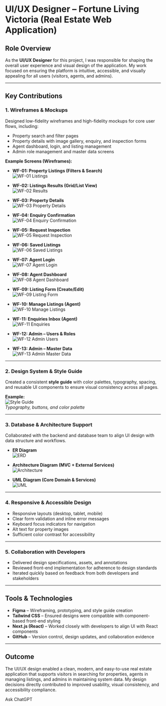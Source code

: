 # UI/UX Designer – Fortune Living Victoria (Real Estate Web Application)

## Role Overview
As the **UI/UX Designer** for this project, I was responsible for shaping the overall user experience and visual design of the application. My work focused on ensuring the platform is intuitive, accessible, and visually appealing for all users (visitors, agents, and admins).

---

## Key Contributions

### 1. Wireframes & Mockups
Designed low-fidelity wireframes and high-fidelity mockups for core user flows, including:

- Property search and filter pages  
- Property details with image gallery, enquiry, and inspection forms  
- Agent dashboard, login, and listing management  
- Admin role management and master data screens  

**Example Screens (Wireframes):**

- **WF-01: Property Listings (Filters & Search)**  
  ![WF-01 Listings](screenshots/screenshot_1.png)

- **WF-02: Listings Results (Grid/List View)**  
  ![WF-02 Results](screenshots/screenshot_2.png)

- **WF-03: Property Details**  
  ![WF-03 Property Details](screenshots/screenshot_3.png)

- **WF-04: Enquiry Confirmation**  
  ![WF-04 Enquiry Confirmation](screenshots/screenshot_4.png)

- **WF-05: Request Inspection**  
  ![WF-05 Request Inspection](screenshots/screenshot_5.png)

- **WF-06: Saved Listings**  
  ![WF-06 Saved Listings](screenshots/screenshot_6.png)

- **WF-07: Agent Login**  
  ![WF-07 Agent Login](screenshots/screenshot_7.png)

- **WF-08: Agent Dashboard**  
  ![WF-08 Agent Dashboard](screenshots/screenshot_8.png)

- **WF-09: Listing Form (Create/Edit)**  
  ![WF-09 Listing Form](screenshots/screenshot_9.png)

- **WF-10: Manage Listings (Agent)**  
  ![WF-10 Manage Listings](screenshots/screenshot_10.png)

- **WF-11: Enquiries Inbox (Agent)**  
  ![WF-11 Enquiries](screenshots/screenshot_11.png)

- **WF-12: Admin – Users & Roles**  
  ![WF-12 Admin Users](screenshots/screenshot_12.png)

- **WF-13: Admin – Master Data**  
  ![WF-13 Admin Master Data](screenshots/screenshot_13.png)

---

### 2. Design System & Style Guide
Created a consistent **style guide** with color palettes, typography, spacing, and reusable UI components to ensure visual consistency across all pages.

**Example:**  
![Style Guide](screenshots/screenshot_14.png)  
*Typography, buttons, and color palette*

---

### 3. Database & Architecture Support
Collaborated with the backend and database team to align UI design with data structure and workflows.

- **ER Diagram**  
  ![ERD](screenshots/screenshot_15.png)

- **Architecture Diagram (MVC + External Services)**  
  ![Architecture](screenshots/screenshot_16.png)

- **UML Diagram (Core Domain & Services)**  
  ![UML](screenshots/screenshot_17.png)

---

### 4. Responsive & Accessible Design
- Responsive layouts (desktop, tablet, mobile)  
- Clear form validation and inline error messages  
- Keyboard focus indicators for navigation  
- Alt text for property images  
- Sufficient color contrast for accessibility  

---

### 5. Collaboration with Developers
- Delivered design specifications, assets, and annotations  
- Reviewed front-end implementation for adherence to design standards  
- Iterated quickly based on feedback from both developers and stakeholders  

---

## Tools & Technologies
- **Figma** – Wireframing, prototyping, and style guide creation  
- **Tailwind CSS** – Ensured designs were compatible with component-based front-end styling  
- **Next.js (React)** – Worked closely with developers to align UI with React components  
- **GitHub** – Version control, design updates, and collaboration evidence  

---

## Outcome
The UI/UX design enabled a clean, modern, and easy-to-use real estate application that supports visitors in searching for properties, agents in managing listings, and admins in maintaining system data. My design decisions directly contributed to improved usability, visual consistency, and accessibility compliance.









Ask ChatGPT




